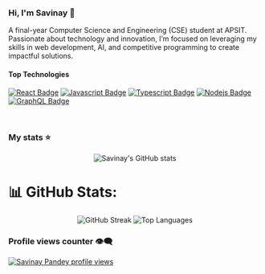 ### Hi, I'm Savinay 👋

A final-year Computer Science and Engineering (CSE) student at APSIT. Passionate about technology and innovation, I’m focused on leveraging my skills in web development, AI, and competitive programming to create impactful solutions.

#### Top Technologies

[![React Badge](https://img.shields.io/badge/-React-61DBFB?style=for-the-badge&labelColor=black&logo=react&logoColor=61DBFB)](#) [![Javascript Badge](https://img.shields.io/badge/-Javascript-F0DB4F?style=for-the-badge&labelColor=black&logo=javascript&logoColor=F0DB4F)](#) [![Typescript Badge](https://img.shields.io/badge/-Typescript-007acc?style=for-the-badge&labelColor=black&logo=typescript&logoColor=007acc)](#) [![Nodejs Badge](https://img.shields.io/badge/-Nodejs-3C873A?style=for-the-badge&labelColor=black&logo=node.js&logoColor=3C873A)](#) [![GraphQL Badge](https://img.shields.io/badge/-GraphQl-e535ab?style=for-the-badge&labelColor=black&logo=node.js&logoColor=e535ab)](#)

<br/>

### My stats ⭐

<div align="center">
<img alt="Savinay's GitHub stats" src="https://github-readme-stats.vercel.app/api?username=SaviPandey&show_icons=true&theme=transparent"/>
</div>

# 📊 GitHub Stats:

<div align="center">
  <img alt="GitHub Streak" src="https://github-readme-streak-stats.herokuapp.com/?user=SaviPandey&theme=dark&hide_border=false"/>
  <img alt="Top Languages" src="https://github-readme-stats.vercel.app/api/top-langs/?username=SaviPandey&theme=dark&hide_border=false&include_all_commits=true&count_private=true&layout=compact"/>
</div>


### Profile views counter 👁️‍🗨️
[![Savinay Pandey profile views](https://u8views.com/api/v1/github/profiles/7869344/views/day-week-month-total-count.svg)](https://u8views.com/github/SaviPandey)


